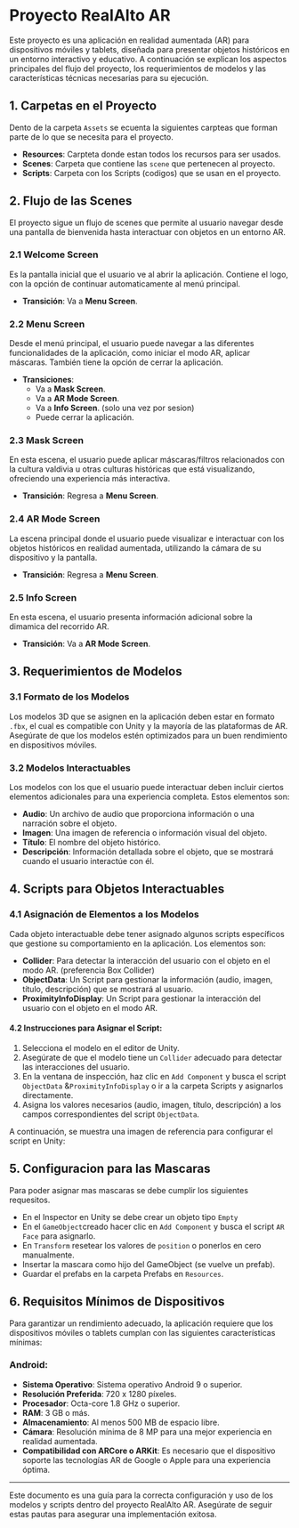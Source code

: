 # Proyecto RealAlto AR

Este proyecto es una aplicación en realidad aumentada (AR) para dispositivos móviles y tablets, diseñada para presentar objetos históricos en un entorno interactivo y educativo. A continuación se explican los aspectos principales del flujo del proyecto, los requerimientos de modelos y las características técnicas necesarias para su ejecución.

## 1. Carpetas en el Proyecto
Dento de la carpeta `Assets` se ecuenta la siguientes carpteas que forman parte de lo que se necesita para el proyecto.

- **Resources**: Carpteta donde estan todos los recursos para ser usados.
- **Scenes**: Carpeta que contiene las `scene` que pertenecen al proyecto.
- **Scripts**: Carpeta con los Scripts (codigos) que se usan en el proyecto.
  

## 2. Flujo de las Scenes

El proyecto sigue un flujo de scenes que permite al usuario navegar desde una pantalla de bienvenida hasta interactuar con objetos en un entorno AR.

### 2.1 Welcome Screen
Es la pantalla inicial que el usuario ve al abrir la aplicación. Contiene el logo, con la opción de continuar automaticamente al menú principal.

- **Transición**: Va a **Menu Screen**.

### 2.2 Menu Screen
Desde el menú principal, el usuario puede navegar a las diferentes funcionalidades de la aplicación, como iniciar el modo AR, aplicar máscaras. También tiene la opción de cerrar la aplicación.

- **Transiciones**:
  - Va a **Mask Screen**.
  - Va a **AR Mode Screen**.
  - Va a **Info Screen**. (solo una vez por sesion)
  - Puede cerrar la aplicación.

### 2.3 Mask Screen
En esta escena, el usuario puede aplicar máscaras/filtros relacionados con la cultura valdivia u otras culturas históricas que está visualizando, ofreciendo una experiencia más interactiva.

- **Transición**: Regresa a **Menu Screen**.

### 2.4 AR Mode Screen
La escena principal donde el usuario puede visualizar e interactuar con los objetos históricos en realidad aumentada, utilizando la cámara de su dispositivo y la pantalla.

- **Transición**: Regresa a **Menu Screen**.

### 2.5 Info Screen
En esta escena, el usuario presenta información adicional sobre la dimamica del recorrido AR.

- **Transición**: Va a **AR Mode Screen**.

## 3. Requerimientos de Modelos

### 3.1 Formato de los Modelos
Los modelos 3D que se asignen en la aplicación deben estar en formato `.fbx`, el cual es compatible con Unity y la mayoría de las plataformas de AR. Asegúrate de que los modelos estén optimizados para un buen rendimiento en dispositivos móviles.

### 3.2 Modelos Interactuables
Los modelos con los que el usuario puede interactuar deben incluir ciertos elementos adicionales para una experiencia completa. Estos elementos son:
- **Audio**: Un archivo de audio que proporciona información o una narración sobre el objeto.
- **Imagen**: Una imagen de referencia o información visual del objeto.
- **Título**: El nombre del objeto histórico.
- **Descripción**: Información detallada sobre el objeto, que se mostrará cuando el usuario interactúe con él.

## 4. Scripts para Objetos Interactuables

### 4.1 Asignación de Elementos a los Modelos

Cada objeto interactuable debe tener asignado algunos scripts específicos que gestione su comportamiento en la aplicación. Los elementos son:

- **Collider**: Para detectar la interacción del usuario con el objeto en el modo AR. (preferencia Box Collider)
- **ObjectData**: Un Script para gestionar la información (audio, imagen, título, descripción) que se mostrará al usuario.  
- **ProximityInfoDisplay**: Un Script para gestionar la interacción del usuario con el objeto en el modo AR. 

#### 4.2 Instrucciones para Asignar el Script:
1. Selecciona el modelo en el editor de Unity.
2. Asegúrate de que el modelo tiene un `Collider` adecuado para detectar las interacciones del usuario.
3. En la ventana de inspección, haz clic en `Add Component` y busca el script `ObjectData` &`ProximityInfoDisplay` o ir a la carpeta Scripts y asignarlos directamente.
4. Asigna los valores necesarios (audio, imagen, título, descripción) a los campos correspondientes del script `ObjectData`.

A continuación, se muestra una imagen de referencia para configurar el script en Unity:

## 5. Configuracion para las Mascaras
Para poder asignar mas mascaras se debe cumplir los siguientes requesitos.
- En el Inspector en Unity se debe crear un objeto tipo `Empty`
- En el `GameObject`creado hacer clic en `Add Component` y busca el script `AR Face` para asignarlo.
- En `Transform` resetear los valores de `position` o ponerlos en cero manualmente.
- Insertar la mascara como hijo del GameObject (se vuelve un prefab).
- Guardar el prefabs en la carpeta Prefabs en `Resources`.

## 6. Requisitos Mínimos de Dispositivos

Para garantizar un rendimiento adecuado, la aplicación requiere que los dispositivos móviles o tablets cumplan con las siguientes características mínimas:

### Android:
- **Sistema Operativo**: Sistema operativo Android 9 o superior.
- **Resolución Preferida**: 720 x 1280 píxeles.
- **Procesador**: Octa-core 1.8 GHz o superior.
- **RAM**: 3 GB o más.
- **Almacenamiento**: Al menos 500 MB de espacio libre.
- **Cámara**: Resolución mínima de 8 MP para una mejor experiencia en realidad aumentada.
- **Compatibilidad con ARCore o ARKit**: Es necesario que el dispositivo soporte las tecnologías AR de Google o Apple para una experiencia óptima.

---

Este documento es una guía para la correcta configuración y uso de los modelos y scripts dentro del proyecto RealAlto AR. Asegúrate de seguir estas pautas para asegurar una implementación exitosa.

